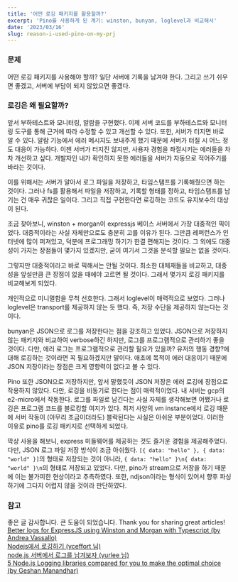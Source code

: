 ```yaml
---
title: '어떤 로깅 패키지를 활용할까?'
excerpt: 'Pino를 사용하게 된 계기: winston, bunyan, loglevel과 비교해서'
date: '2023/03/16'
slug: reason-i-used-pino-on-my-prj
---
```


### 문제

어떤 로깅 패키지를 사용해야 할까?
일단 서버에 기록을 남겨야 한다. 그리고 쓰기 쉬우면 좋겠고, 서버에 부담이 되지 않았으면 좋겠다.

### 로깅은 왜 필요할까?

앞서 부하테스트와 모니터링, 알람을 구현했다. 이제 서버 코드를 부하테스트와 모니터링 도구를 통해 근거에 따라 수정할 수 있고 개선할 수 있다. 또한, 서버가 터지면 바로 알 수 있다. 알람 기능에서 에러 메시지도 보내주게 했기 때문에 서버가 터질 시 어느 정도 대응이 가능하다. 이젠 서버가 터지진 않지만, 사용자 경험을 좌절시키는 에러들을 차차 개선하고 싶다. 개발자인 내가 확인하지 못한 에러들을 서버가 자동으로 적어주기를 바라는 것이다.

이를 위해서는 서버가 알아서 로그 파일을 저장하고, 타임스탬프를 기록해줬으면 하는 것이다. 그러나 fs를 활용해서 파일을 저장하고, 기록할 형태를 정하고, 타임스탬프를 남기는 건 매우 귀찮은 일이다. 그리고 직접 구현한다면 로깅하는 코드도 유지보수의 대상이 된다.

조금 찾아보니, winston + morgan이 expressjs 베이스 서버에서 가장 대중적인 픽이었다. 대중적이라는 사실 자체만으로도 충분히 고를 이유가 된다. 그만큼 레퍼런스가 인터넷에 많이 퍼져있고, 덕분에 프로그래밍 하기가 한결 편해지는 것이다. 그 외에도 대중성이 가지는 장점들이 몇가지 있겠지만, 굳이 여기서 그것을 분석할 필요는 없을 것이다.

그렇지만 대중적이라고 바로 픽해서는 안될 것이다. 최소한 대체재들을 비교하고, 대중성을 앞설만큼 큰 장점이 없을 때에야 고르면 될 것이다. 그래서 몇가지 로깅 패키지를 비교해보게 되었다.

개인적으로 미니멀함을 무척 선호한다. 그래서 loglevel이 매력적으로 보였다. 그러나 loglevel은 transport를 제공하지 않는 듯 했다. 즉, 저장 수단을 제공하지 않는다는 것이다.

bunyan은 JSON으로 로그를 저장한다는 점을 강조하고 있었다. JSON으로 저장하지 않는 패키지와 비교하여 verbose하긴 하지만, 로그를 프로그램적으로 관리하기 좋을 것이다. 다만, 에러 로그는 프로그램적으로 관리할 필요가 있을까? 유저의 행동 경향?에 대해 로깅하는 것이라면 꼭 필요하겠지만 말이다. 애초에 목적이 에러 대응이기 때문에 JSON 저장이라는 장점은 크게 영향력이 없다고 볼 수 있다.

Pino 또한 JSON으로 저장하지만, 앞서 말했듯이 JSON 저장은 에러 로깅에 장점으로 작용하지 않았다. 다만, 로깅을 비동기로 한다는 점이 매력적이었다. 내 서버는 gcp의 e2-micro에서 작동한다. 로그를 파일로 남긴다는 사실 자체를 생각해보면 어쨌거나 로깅은 프로그램 코드를 블로킹할 여지가 있다. 최저 사양의 vm instance에서 로깅 때문에 서버 작동이 (아무리 조금이더라도) 블락된다는 사실은 아쉬운 부분이었다. 이러한 이유로 pino를 로깅 패키지로 선택하게 되었다.

막상 사용을 해보니, express 미들웨어를 제공하는 것도 즐거운 경험을 제공해주었다. 다만, JSON 로그 파일 저장 방식이 조금 아쉬웠다. `[{ data: "hello" }, { data: "world" }]`의 형태로 저장되는 것이 아니라, `{ data: "hello" }\n{ data: "world" }\n`의 형태로 저장되고 있었다. 다만, pino가 stream으로 저장을 하기 때문에 이는 불가피한 현상이라고 추측하였다. 또한, ndjson이라는 형식이 있어서 향후 파싱하기에 그다지 어렵지 않을 것이라 판단하였다.

### 참고

좋은 글 감사합니다. 큰 도움이 되었습니다. Thank you for sharing great articles!
[Better logs for ExpressJS using Winston and Morgan with Typescript (by
Andrea Vassallo)](https://levelup.gitconnected.com/better-logs-for-expressjs-using-winston-and-morgan-with-typescript-1c31c1ab9342)  
[Nodejs에서 로깅하기 (yceffort 님)](https://yceffort.kr/2021/02/logging-in-nodejs)  
[node.js 서버에서 로그를 남겨보자 (yurlee 님)](https://42place.innovationacademy.kr/archives/9137)  
[5 Node.js Logging libraries compared for you to make the optimal choice (by Geshan Manandhar)](https://geshan.com.np/blog/2021/01/nodejs-logging-library/)
